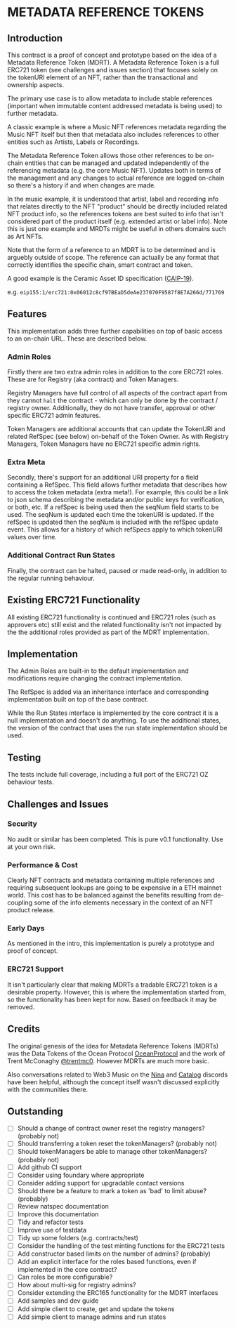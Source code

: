 # METADATA REFERENCE TOKENS

## Introduction

This contract is a proof of concept and prototype based on the idea of a
Metadata Reference Token (MDRT). A Metadata Reference Token is a full ERC721
token (see challenges and issues section) that focuses solely on the tokenURI
element of an NFT, rather than the transactional and ownership aspects.

The primary use case is to allow metadata to include stable references
(important when immutable content addressed metadata is being used) to further
metadata.

A classic example is where a Music NFT references metadata regarding the Music
NFT itself but then that metadata also includes references to other entities
such as Artists, Labels or Recordings.

The Metadata Reference Token allows those other references to be on-chain
entities that can be managed and updated independently of the referencing
metadata (e.g. the core Music NFT). Updates both in terms of the management
and any changes to actual reference are logged on-chain so there's a history
if and when changes are made.

In the music example, it is understood that artist, label and recording info
that relates directly to the NFT "product" should be directly included
related NFT product info, so the references tokens are best suited to info
that isn't considered part of the product itself (e.g. extended artist or
label info). Note this is just one example and MRDTs might be useful in
others domains such as Art NFTs.

Note that the form of a reference to an MDRT is to be determined and is
arguebly outside of scope. The reference can actually be any format that
correctly identifies the specific chain, smart contract and token.

A good example is the Ceramic Asset ID specification ([CAIP-19](https://github.com/ChainAgnostic/CAIPs/blob/master/CAIPs/caip-19.md)).

e.g. `eip155:1/erc721:0x06012c8cf97BEaD5deAe237070F9587f8E7A266d/771769`

## Features

This implementation adds three further capabilities on top of basic access to
an on-chain URL. These are described below.

### Admin Roles

Firstly there are two extra admin roles in addition to the core ERC721 roles.
These are for Registry (aka contract) and Token Managers.

Registry Managers have full control of all aspects of the contract apart from
they cannot `halt` the contract - which can only be done by the contract /
registry owner. Additionally, they do not have transfer, approval or other
specific ERC721 admin features.

Token Managers are additional accounts that can update the TokenURI and
related RefSpec (see below) on-behalf of the Token Owner. As with Registry
Managers, Token Managers have no ERC721 specific admin rights.

### Extra Meta

Secondly, there's support for an additional URI property for a field
containing a RefSpec. This field allows further metadata that describes how
to access the token metadata (extra meta!). For example, this could be a link
to json schema describing the metadata and/or public keys for verification, or
both, etc. If a refSpec is being used then the seqNum field starts to be used.
The seqNum is updated each time the tokenURI is updated. If the refSpec is
updated then the seqNum is included with the refSpec update event. This allows
for a history of which refSpecs apply to which tokenURI values over time.

### Additional Contract Run States

Finally, the contract can be halted, paused or made read-only, in addition
to the regular running behaviour.

## Existing ERC721 Functionality

All existing ERC721 functionality is continued and ERC721 roles (such as
approvers etc) still exist and the related functionality isn't not impacted
by the the additional roles provided as part of the MDRT implementation.

## Implementation

The Admin Roles are built-in to the default implementation and modifications
require changing the contract implementation.

The RefSpec is added via an inheritance interface and corresponding
implementation built on top of the base contract.

While the Run States interface is implemented by the core contract it is a
null implementation and doesn't do anything. To use the additional states,
the version of the contract that uses the run state implementation should be
used.

## Testing

The tests include full coverage, including a full port of the ERC721 OZ
behaviour tests.

## Challenges and Issues

### Security

No audit or similar has been completed. This is pure v0.1 functionality. Use
at your own risk.

### Performance & Cost

Clearly NFT contracts and metadata containing multiple references and
requiring subsequent lookups are going to be expensive in a ETH mainnet
world. This cost has to be balanced against the benefits resulting from
de-coupling some of the info elements necessary in the context of an NFT
product release.

### Early Days

As mentioned in the intro, this implementation is purely a prototype and proof
of concept.

### ERC721 Support

It isn't particularly clear that making MDRTs a tradable ERC721 token is a
desirable property. However, this is where the implementation started from,
so the functionality has been kept for now. Based on feedback it may be
removed.

## Credits

The original genesis of the idea for Metadata Reference Tokens (MDRTs) was the
Data Tokens of the Ocean Protocol [OceanProtocol](https://oceanprotocol.com/)
and the work of Trent McConaghy [@trentmc0](https://twitter.com/trentmc0).
However MDRTs are much more basic.

Also conversations related to Web3 Music on the [Nina](https://www.ninaprotocol.com/)
and [Catalog](https://beta.catalog.works/) discords have
been helpful, although the concept itself wasn't discussed explicitly with
the communities there.

## Outstanding

- [ ] Should a change of contract owner reset the registry managers? (probably not)
- [ ] Should transferring a token reset the tokenManagers? (probably not)
- [ ] Should tokenManagers be able to manage other tokenManagers? (probably not)
- [ ] Add github CI support
- [ ] Consider using foundary where appropriate
- [ ] Consider adding support for upgradable contact versions
- [ ] Should there be a feature to mark a token as 'bad' to limit abuse? (probably)
- [ ] Review natspec documentation
- [ ] Improve this documentation
- [ ] Tidy and refactor tests
- [ ] Improve use of testdata
- [ ] Tidy up some folders (e.g. contracts/test)
- [ ] Consider the handling of the test minting functions for the ERC721 tests
- [ ] Add constructor based limits on the number of admins? (probably)
- [ ] Add an explicit interface for the roles based functions, even if
      implemented in the core contract?
- [ ] Can roles be more configurable?
- [ ] How about multi-sig for registry admins?
- [ ] Consider extending the ERC165 functionality for the MDRT interfaces
- [ ] Add samples and dev guide
- [ ] Add simple client to create, get and update the tokens
- [ ] Add simple client to manage admins and run states
